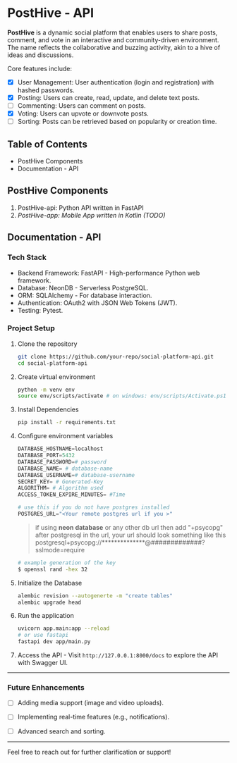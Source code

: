 # PostHive - API
**PostHive** is a dynamic social platform that enables users to share posts, comment, and vote in an interactive and community-driven environment. The name reflects the collaborative and buzzing activity, akin to a hive of ideas and discussions.

Core features include:

- [x] User Management: User authentication (login and registration) with hashed passwords.
- [x] Posting: Users can create, read, update, and delete text posts.
- [ ] Commenting: Users can comment on posts.
- [X] Voting: Users can upvote or downvote posts.
- [ ] Sorting: Posts can be retrieved based on popularity or creation time.

## Table of Contents

- PostHive Components
- Documentation - API

## PostHive Components

1. PostHive-api: Python API written in FastAPI
2. *PostHive-app: Mobile App written in Kotlin (TODO)*

## Documentation - API

### Tech Stack
- Backend Framework: FastAPI - High-performance Python web framework.
- Database: NeonDB - Serverless PostgreSQL.
- ORM: SQLAlchemy - For database interaction.
- Authentication: OAuth2 with JSON Web Tokens (JWT).
- Testing: Pytest.
<!-- - Dependency Management: Poetry (or pip. -->
<!-- - Containerization: Docker (optional). -->

### Project Setup

1. Clone the repository
   ```bash
   git clone https://github.com/your-repo/social-platform-api.git
   cd social-platform-api
   ```
2. Create virtual environment
    ```bash
    python -m venv env
    source env/scripts/activate # on windows: env/scripts/Activate.ps1
    ```
3. Install Dependencies
   ```bash
   pip install -r requirements.txt
   ```
4. Configure environment variables
    ```python
    DATABASE_HOSTNAME=localhost
    DATABASE_PORT=5432
    DATABASE_PASSWORD=# password
    DATABASE_NAME= # database-name
    DATABASE_USERNAME=# database-username
    SECRET_KEY= # Generated-Key
    ALGORITHM= # Algorithm used
    ACCESS_TOKEN_EXPIRE_MINUTES= #Time

    # use this if you do not have postgres installed
    POSTGRES_URL="<Your remote postgres url if you >" 
    ```

    > if using **neon database** or any other db url then add "+psycopg" after postgresql in the url, your url should look something like this
    postgresql+psycopg://**************@#############?sslmode=require


    ```sh
    # example generation of the key
    $ openssl rand -hex 32
    ```
5. Initialize the Database
    ```bash
    alembic revision --autogenerte -m "create tables"
    alembic upgrade head
    ```
6. Run the application
    ```bash
    uvicorn app.main:app --reload
    # or use fastapi
    fastapi dev app/main.py
    ```
7. Access the API - Visit `http://127.0.0.1:8000/docs` to explore the API with Swagger UI.

--- 
### Future Enhancements
- [ ] Adding media support (image and video uploads).
- [ ] Implementing real-time features (e.g., notifications).
- [ ] Advanced search and sorting.
  

--- 

Feel free to reach out for further clarification or support!
